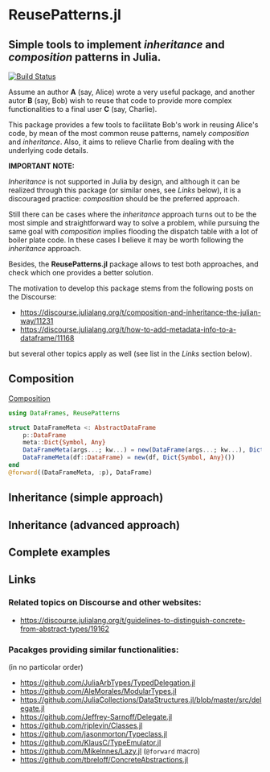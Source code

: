 # ReusePatterns.jl
## Simple tools to implement *inheritance* and *composition* patterns in Julia.

[![Build Status](https://travis-ci.org/gcalderone/ReusePatterns.jl.svg?branch=master)](https://travis-ci.org/gcalderone/ReusePatterns.jl)

Assume an author **A** (say, Alice) wrote a very useful package, and another autor **B** (say, Bob) wish to reuse that code to provide more complex functionalities to a final user **C** (say, Charlie).

This package provides a few tools to facilitate Bob's work in reusing Alice's code, by mean of the most common reuse patterns, namely *composition* and *inheritance*.  Also, it aims to relieve Charlie from dealing with the underlying code details.


**IMPORTANT NOTE:**

*Inheritance* is not supported in Julia by design, and although it can be realized through this package (or similar ones, see *Links* below), it is a discouraged practice: *composition* should be the preferred approach.

Still there can be cases where the *inheritance* approach turns out to be the most simple and straightforward way to solve a problem, while pursuing the same goal with *composition* implies flooding the dispatch table with a lot of boiler plate code.  In these cases I believe it may be worth following the *inheritance* approach.

Besides, the **ReusePatterns.jl** package allows to test both approaches, and check which one provides a better solution.

The motivation to develop this package stems from the following posts on the Discourse:
- https://discourse.julialang.org/t/composition-and-inheritance-the-julian-way/11231
- https://discourse.julialang.org/t/how-to-add-metadata-info-to-a-dataframe/11168

but several other topics apply as well (see list in the *Links* section below).





## Composition

[Composition](https://en.wikipedia.org/wiki/Object_composition)

```julia
using DataFrames, ReusePatterns

struct DataFrameMeta <: AbstractDataFrame
    p::DataFrame
    meta::Dict{Symbol, Any}
    DataFrameMeta(args...; kw...) = new(DataFrame(args...; kw...), Dict{Symbol, Any}())
    DataFrameMeta(df::DataFrame) = new(df, Dict{Symbol, Any}())
end
@forward((DataFrameMeta, :p), DataFrame)
```

## Inheritance (simple approach)

## Inheritance (advanced approach)

## Complete examples



## Links 

### Related topics on Discourse and other websites:
- https://discourse.julialang.org/t/guidelines-to-distinguish-concrete-from-abstract-types/19162


### Pacakges providing similar functionalities:
(in no particolar order)

- https://github.com/JuliaArbTypes/TypedDelegation.jl
- https://github.com/AleMorales/ModularTypes.jl
- https://github.com/JuliaCollections/DataStructures.jl/blob/master/src/delegate.jl
- https://github.com/Jeffrey-Sarnoff/Delegate.jl
- https://github.com/rjplevin/Classes.jl
- https://github.com/jasonmorton/Typeclass.jl
- https://github.com/KlausC/TypeEmulator.jl
- https://github.com/MikeInnes/Lazy.jl (`@forward` macro)
- https://github.com/tbreloff/ConcreteAbstractions.jl
